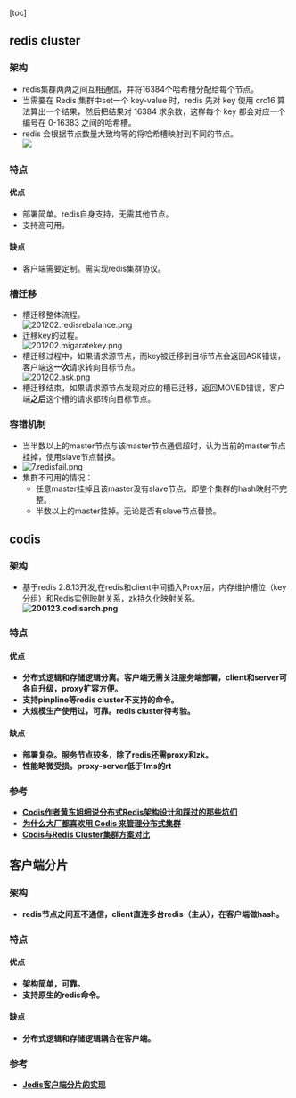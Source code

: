 [toc]
## redis cluster ##
### 架构 ###
- redis集群两两之间互相通信，并将16384个哈希槽分配给每个节点。
- 当需要在 Redis 集群中set一个 key-value 时，redis 先对 key 使用 crc16 算法算出一个结果，然后把结果对 16384 求余数，这样每个 key 都会对应一个编号在 0-16383 之间的哈希槽。
- redis 会根据节点数量大致均等的将哈希槽映射到不同的节点。<br>![](https://img-blog.csdn.net/20180404221833788?watermark/2/text/aHR0cHM6Ly9ibG9nLmNzZG4ubmV0L3FxXzQwMzY5ODI5/font/5a6L5L2T/fontsize/400/fill/I0JBQkFCMA==/dissolve/70)

### 特点 ###
#### 优点 ####
- 部署简单。redis自身支持，无需其他节点。
- 支持高可用。

#### 缺点 ####
- 客户端需要定制。需实现redis集群协议。

### 槽迁移 ###
- 槽迁移整体流程。<br>![201202.redisrebalance.png](https://img-blog.csdnimg.cn/20201229191731254.png)
- 迁移key的过程。<br>![201202.migaratekey.png](https://img-blog.csdnimg.cn/20201229191851982.png)
- 槽迁移过程中，如果请求源节点，而key被迁移到目标节点会返回ASK错误，客户端这**一次**请求转向目标节点。<br>![201202.ask.png](https://img-blog.csdnimg.cn/20201229191850954.png)
- 槽迁移结束，如果请求源节点发现对应的槽已迁移，返回MOVED错误，客户端**之后**这个槽的请求都转向目标节点。

### 容错机制 ###
- 当半数以上的master节点与该master节点通信超时，认为当前的master节点挂掉，使用slave节点替换。
- ![7.redisfail.png](https://img-blog.csdn.net/20180404222440876)
- 集群不可用的情况：
    - 任意master挂掉且该master没有slave节点。即整个集群的hash映射不完整。
    - 半数以上的master挂掉。无论是否有slave节点替换。

## codis ##
### 架构 ###
- 基于redis 2.8.13开发,在redis和client中间插入Proxy层，内存维护槽位（key分组）和Redis实例映射关系，zk持久化映射关系。<b>![200123.codisarch.png](https://img-blog.csdnimg.cn/20200123161018149.png)

### 特点 ###
#### 优点 ####
- 分布式逻辑和存储逻辑分离。客户端无需关注服务端部署，client和server可各自升级，proxy扩容方便。
- 支持pinpline等redis cluster不支持的命令。
- 大规模生产使用过，可靠。redis cluster待考验。

#### 缺点 ####
- 部署复杂。服务节点较多，除了redis还需proxy和zk。
- 性能略微受损。proxy-server低于1ms的rt

### 参考 ###
- [Codis作者黄东旭细说分布式Redis架构设计和踩过的那些坑们](https://www.open-open.com/lib/view/open1436360508098.html)
- [为什么大厂都喜欢用 Codis 来管理分布式集群](https://juejin.im/post/5c132b076fb9a04a08218eef)
- [Codis与Redis Cluster集群方案对比](https://blog.csdn.net/tiandao321/article/details/88353128)

## 客户端分片 ##
### 架构 ###
- redis节点之间互不通信，client直连多台redis（主从），在客户端做hash。

### 特点 ###
#### 优点 ####
- 架构简单，可靠。
- 支持原生的redis命令。

#### 缺点 ####
- 分布式逻辑和存储逻辑耦合在客户端。

### 参考 ###
- [Jedis客户端分片的实现](https://www.jianshu.com/p/af0ea8d61dda)